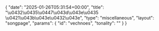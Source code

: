 {
    "date": "2025-01-26T05:31:54+00:00",
    "title": "\u0432\u0435\u0447\u043d\u043e\u0435 \u0421\u043b\u043e\u0432\u043e",
    "type": "miscellaneous",
    "layout": "songpage",
    "params": {
        "id": "vechnoes",
        "tonality": ""
    }
}